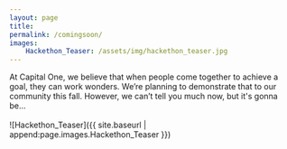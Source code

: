```yaml
---
layout: page
title:
permalink: /comingsoon/
images:
    Hackethon_Teaser: /assets/img/hackethon_teaser.jpg
---
```


At Capital One, we believe that when people come together to achieve a goal, they can work wonders. We’re planning to demonstrate that to our community this fall. However, we can’t tell you much now, but it's gonna be...
<br/><br/>
![Hackethon_Teaser]({{ site.baseurl | append:page.images.Hackethon_Teaser }})
